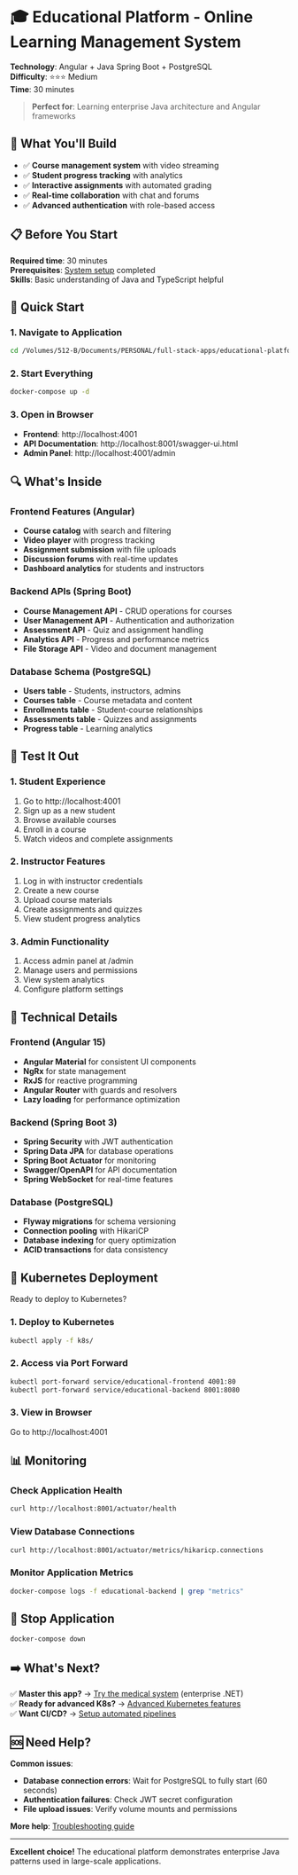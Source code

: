 # 🎓 Educational Platform - Online Learning Management System

**Technology**: Angular + Java Spring Boot + PostgreSQL  
**Difficulty**: ⭐⭐⭐ Medium  
**Time**: 30 minutes

> **Perfect for**: Learning enterprise Java architecture and Angular frameworks

## 🎯 What You'll Build
- ✅ **Course management system** with video streaming
- ✅ **Student progress tracking** with analytics
- ✅ **Interactive assignments** with automated grading
- ✅ **Real-time collaboration** with chat and forums
- ✅ **Advanced authentication** with role-based access

## 📋 Before You Start
**Required time**: 30 minutes  
**Prerequisites**: [System setup](../getting-started/system-setup.md) completed  
**Skills**: Basic understanding of Java and TypeScript helpful

## 🚀 Quick Start

### 1. Navigate to Application
```bash
cd /Volumes/512-B/Documents/PERSONAL/full-stack-apps/educational-platform
```

### 2. Start Everything
```bash
docker-compose up -d
```

### 3. Open in Browser
- **Frontend**: http://localhost:4001
- **API Documentation**: http://localhost:8001/swagger-ui.html
- **Admin Panel**: http://localhost:4001/admin

## 🔍 What's Inside

### Frontend Features (Angular)
- **Course catalog** with search and filtering
- **Video player** with progress tracking
- **Assignment submission** with file uploads
- **Discussion forums** with real-time updates
- **Dashboard analytics** for students and instructors

### Backend APIs (Spring Boot)
- **Course Management API** - CRUD operations for courses
- **User Management API** - Authentication and authorization
- **Assessment API** - Quiz and assignment handling
- **Analytics API** - Progress and performance metrics
- **File Storage API** - Video and document management

### Database Schema (PostgreSQL)
- **Users table** - Students, instructors, admins
- **Courses table** - Course metadata and content
- **Enrollments table** - Student-course relationships
- **Assessments table** - Quizzes and assignments
- **Progress table** - Learning analytics

## 🧪 Test It Out

### 1. Student Experience
1. Go to http://localhost:4001
2. Sign up as a new student
3. Browse available courses
4. Enroll in a course
5. Watch videos and complete assignments

### 2. Instructor Features
1. Log in with instructor credentials
2. Create a new course
3. Upload course materials
4. Create assignments and quizzes
5. View student progress analytics

### 3. Admin Functionality
1. Access admin panel at /admin
2. Manage users and permissions
3. View system analytics
4. Configure platform settings

## 🔧 Technical Details

### Frontend (Angular 15)
- **Angular Material** for consistent UI components
- **NgRx** for state management
- **RxJS** for reactive programming
- **Angular Router** with guards and resolvers
- **Lazy loading** for performance optimization

### Backend (Spring Boot 3)
- **Spring Security** with JWT authentication
- **Spring Data JPA** for database operations
- **Spring Boot Actuator** for monitoring
- **Swagger/OpenAPI** for API documentation
- **Spring WebSocket** for real-time features

### Database (PostgreSQL)
- **Flyway migrations** for schema versioning
- **Connection pooling** with HikariCP
- **Database indexing** for query optimization
- **ACID transactions** for data consistency

## 🚀 Kubernetes Deployment

Ready to deploy to Kubernetes?

### 1. Deploy to Kubernetes
```bash
kubectl apply -f k8s/
```

### 2. Access via Port Forward
```bash
kubectl port-forward service/educational-frontend 4001:80
kubectl port-forward service/educational-backend 8001:8080
```

### 3. View in Browser
Go to http://localhost:4001

## 📊 Monitoring

### Check Application Health
```bash
curl http://localhost:8001/actuator/health
```

### View Database Connections
```bash
curl http://localhost:8001/actuator/metrics/hikaricp.connections
```

### Monitor Application Metrics
```bash
docker-compose logs -f educational-backend | grep "metrics"
```

## 🔄 Stop Application

```bash
docker-compose down
```

## ➡️ What's Next?

✅ **Master this app?** → [Try the medical system](medical.md) (enterprise .NET)  
✅ **Ready for advanced K8s?** → [Advanced Kubernetes features](../kubernetes/)  
✅ **Want CI/CD?** → [Setup automated pipelines](../getting-started/cicd-setup.md)

## 🆘 Need Help?

**Common issues**:
- **Database connection errors**: Wait for PostgreSQL to fully start (60 seconds)
- **Authentication failures**: Check JWT secret configuration
- **File upload issues**: Verify volume mounts and permissions

**More help**: [Troubleshooting guide](../troubleshooting/common-issues.md)

---

**Excellent choice!** The educational platform demonstrates enterprise Java patterns used in large-scale applications.